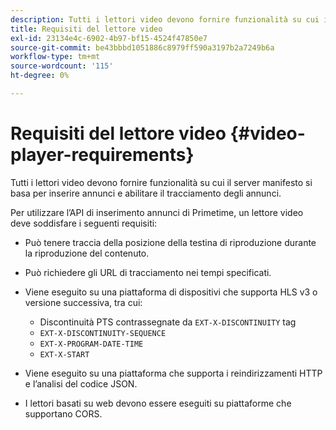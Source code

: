 ```yaml
---
description: Tutti i lettori video devono fornire funzionalità su cui il server manifesto si basa per inserire annunci e abilitare il tracciamento degli annunci.
title: Requisiti del lettore video
exl-id: 23134e4c-6902-4b97-bf15-4524f47850e7
source-git-commit: be43bbbd1051886c8979ff590a3197b2a7249b6a
workflow-type: tm+mt
source-wordcount: '115'
ht-degree: 0%

---
```


# Requisiti del lettore video {#video-player-requirements}

Tutti i lettori video devono fornire funzionalità su cui il server manifesto si basa per inserire annunci e abilitare il tracciamento degli annunci.

Per utilizzare l’API di inserimento annunci di Primetime, un lettore video deve soddisfare i seguenti requisiti:

* Può tenere traccia della posizione della testina di riproduzione durante la riproduzione del contenuto.
* Può richiedere gli URL di tracciamento nei tempi specificati.
* Viene eseguito su una piattaforma di dispositivi che supporta HLS v3 o versione successiva, tra cui:

   * Discontinuità PTS contrassegnate da `EXT-X-DISCONTINUITY` tag
   * `EXT-X-DISCONTINUITY-SEQUENCE`
   * `EXT-X-PROGRAM-DATE-TIME`
   * `EXT-X-START`

* Viene eseguito su una piattaforma che supporta i reindirizzamenti HTTP e l’analisi del codice JSON.
* I lettori basati su web devono essere eseguiti su piattaforme che supportano CORS.
